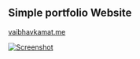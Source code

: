 ## Simple portfolio Website 
[vaibhavkamat.me](https://vaibhavkamat.me)

<a href="https://ibb.co/rcjFTY5"><img src="https://i.ibb.co/gP2mHNt/Screenshot.jpg" alt="Screenshot" border="0"></a>